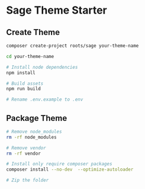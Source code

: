 # Sage Theme Starter

## Create Theme

```bash
composer create-project roots/sage your-theme-name

cd your-theme-name

# Install node dependencies
npm install

# Build assets
npm run build

# Rename .env.example to .env
```

## Package Theme

```bash
# Remove node_modules
rm -rf node_modules

# Remove vendor
rm -rf vendor

# Install only require composer packages
composer install --no-dev  --optimize-autoloader

# Zip the folder
```
